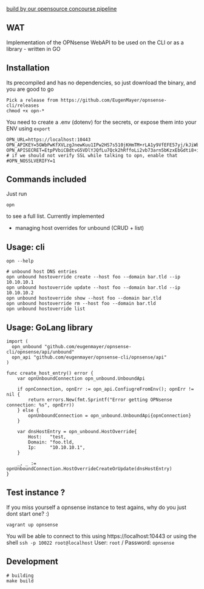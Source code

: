 [build by our opensource concourse pipeline](https://github.com/EugenMayer/concourse-our-open-pipelines)

## WAT

Implementation of the OPNsense WebAPI to be used on the CLI or as a library - written in GO

## Installation

Its precompiled and has no dependencies, so just download the binary, and you are good to go

    Pick a release from https://github.com/EugenMayer/opnsense-cli/releases
    chmod +x opn-*

You need to create a .env (dotenv) for the secrets, or expose them into your ENV using `export`

    OPN_URL=https://localhost:10443
    OPN_APIKEY=5GWbPwKfXVLzgJnewKuu1IPw2HS7s510jKHmTM+rLA1y9VfEFE57yj/kJiWbXREB0EgpBK48u4gnyign
    OPN_APISECRET=EtpPVbiCBdtvG5VDlYJQfLu7Qck2hRffoLi2vb73arn5bKzxEbGdti8+iZetgc9eHABJy6XYG6/UsW/1
    # if we should not verify SSL while talking to opn, enable that
    #OPN_NOSSLVERIFY=1

## Commands included

Just run 

    opn 

to see a full list. Currently implemented

- managing host overrides for unbound (CRUD + list)


## Usage: cli

    opn --help

    # unbound host DNS entries
    opn unbound hostoverride create --host foo --domain bar.tld --ip 10.10.10.1
    opn unbound hostoverride update --host foo --domain bar.tld --ip 10.10.10.2
    opn unbound hostoverride show --host foo --domain bar.tld
    opn unbound hostoverride rm --host foo --domain bar.tld
    opn unbound hostoverride list

## Usage: GoLang library

    import (
      opn_unbound "github.com/eugenmayer/opnsense-cli/opnsense/api/unbound"
      opn_api "github.com/eugenmayer/opnsense-cli/opnsense/api"
    )
     
    func create_host_entry() error {
        var opnUnboundConnection opn_unbound.UnboundApi

        if opnConnection, opnErr := opn_api.ConfiugreFromEnv(); opnErr != nil {
            return errors.New(fmt.Sprintf("Error getting OPNsense connection: %s", opnErr))
        } else {
            opnUnboundConnection = opn_unbound.UnboundApi{opnConnection}
        }
    
        var dnsHostEntry = opn_unbound.HostOverride{
            Host:   "test,
            Domain: "foo.tld,
            Ip:     "10.10.10.1",
        }
        
        _, _ := opnUnboundConnection.HostOverrideCreateOrUpdate(dnsHostEntry)
    }
## Test instance ?

If you miss yourself a opnsense instance to test agains, why do you just dont start one? :)

    vagrant up opnsense

You will be able to connect to this using https://localhost:10443 or using the shell `ssh -p 10022 root@localhost`
User: `root` / Password: `opnsense`

## Development

    # building
    make build

